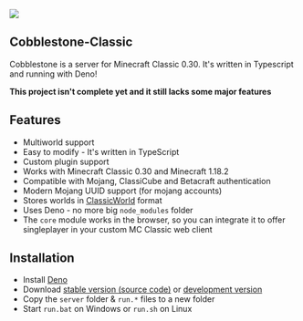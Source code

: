 ![](https://i.imgur.com/isM7EQY.png)
## Cobblestone-Classic

Cobblestone is a server for Minecraft Classic 0.30. It's written in Typescript and running with Deno!

**This project isn't complete yet and it still lacks some major features**

## Features
- Multiworld support
- Easy to modify - It's written in TypeScript
- Custom plugin support
- Works with Minecraft Classic 0.30 and Minecraft 1.18.2
- Compatible with Mojang, ClassiCube and Betacraft authentication
- Modern Mojang UUID support (for mojang accounts)
- Stores worlds in [ClassicWorld](https://wiki.vg/ClassicWorld_file_format) format
- Uses Deno - no more big `node_modules` folder
- The `core` module works in the browser, so you can integrate it to offer singleplayer in your custom MC Classic web client

## Installation
- Install [Deno](https://deno.land/)
- Download [stable version (source code)](https://github.com/Patbox/Cobblestone-Classic/releases) or [development version](https://github.com/Patbox/Cobblestone-Classic/archive/refs/heads/master.zip)
- Copy the `server` folder & `run.*` files to a new folder
- Start `run.bat` on Windows or `run.sh` on Linux

